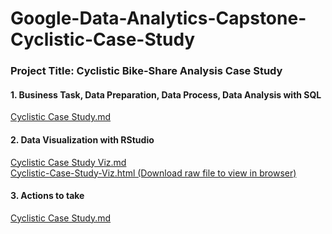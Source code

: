 # Google-Data-Analytics-Capstone-Cyclistic-Case-Study
### Project Title: Cyclistic Bike-Share Analysis Case Study

#### 1. Business Task, Data Preparation, Data Process, Data Analysis with SQL
[Cyclistic Case Study.md](https://github.com/zachho9/Google-Data-Analytics-Capstone-Cyclistic-Case-Study/blob/main/Cyclistic%20Case%20Study.md)

#### 2. Data Visualization with RStudio
[Cyclistic Case Study Viz.md](https://github.com/zachho9/Google-Data-Analytics-Capstone-Cyclistic-Case-Study/blob/main/R_Markdown/Cyclistic%20Case%20Study%20Viz.Rmd)  
[Cyclistic-Case-Study-Viz.html (Download raw file to view in browser)](https://github.com/zachho9/Google-Data-Analytics-Capstone-Cyclistic-Case-Study/blob/main/R_Markdown/Cyclistic-Case-Study-Viz.html)

#### 3. Actions to take
[Cyclistic Case Study.md](https://github.com/zachho9/Google-Data-Analytics-Capstone-Cyclistic-Case-Study/blob/main/Cyclistic%20Case%20Study.md)
